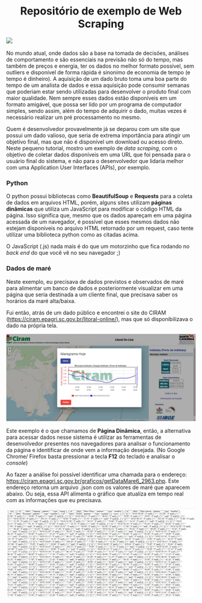 <h1 align="center">Repositório de exemplo de Web Scraping</h1>

<img src="https://img.shields.io/static/v1?label=RP&message=Dev&color=ffffff&style=for-the-badge&logo=Meteor"/>

No mundo atual, onde dados são a base na tomada de decisões, análises de comportamento e são essenciais na previsão não só do tempo, mas também de preços e energia, ter os dados no melhor formato possível, sem outliers e disponível de forma rápida é sinonimo de economia de tempo (e tempo é dinheiro).
A aquisição de um dado bruto toma uma boa parte do tempo de um analista de dados e essa aquisição pode consumir semanas que poderiam estar sendo utilizadas para desenvolver o produto final com maior qualidade.
Nem sempre esses dados estão disponíveis em um formato amigável, que possa ser lido por um programa de computador simples, sendo assim, além do tempo de adquirir o dado, muitas vezes é necessário realizar um pré processamento no mesmo.

Quem é desenvolvedor provavelmente já se deparou com um site que possui um dado valioso, que seria de extrema importância para atingir um objetivo final, mas que não é disponível um download ou acesso direto. Neste pequeno tutorial, mostro um exemplo de _data scraping_, com o objetivo de coletar dados disponíveis em uma URL que foi pensada para o usuário final do sistema, e não para o desenvolvedor que lidaria melhor com uma Application User Interfaces (APIs), por exemplo.

### Python 

O python possui bibliotecas como **BeautifulSoup** e **Requests** para a coleta de dados em arquivos HTML, porém, alguns sites utilizam **páginas dinâmicas** que utiliza um JavaScript para modificar o código HTML da página. Isso significa que, mesmo que os dados apareçam em uma página acessada de um navegador, é possível que esses mesmos dados não estejam disponíveis no arquivo HTML retornado por um request, caso tente utilizar uma biblioteca python como as citadas acima.

O JavaScript (.js) nada mais é do que um motorzinho que fica rodando no _back end_ do que você vê no seu navegador ;)

### Dados de maré  

Neste exemplo, eu precisava de dados previstos e observados de maré para alimentar um banco de dados e posteriormente visualizar em uma página que seria destinada a um cliente final, que precisava saber os horários da maré alta/baixa.

Fui então, atrás de um dado público e encontrei o site do CIRAM (https://ciram.epagri.sc.gov.br/litoral-online/), mas que só disponibilizava o dado na própria tela.

![alt text](https://github.com/pimentelrenan/web-scraping/blob/master/figuras/mare.jpg)

Este exemplo é o que chamamos de **Página Dinâmica**, então, a alternativa para acessar dados nesse sistema é utilizar as ferramentas de desenvolvedor presentes nos navegadores para analisar o funcionamento da página e identificar de onde vem a informação desejada. (No Google Chrome/ Firefox basta pressionar a tecla **F12** do teclado e analisar o _console_)

Ao fazer a análise foi possível identificar uma chamada para o endereço: https://ciram.epagri.sc.gov.br/graficos/getDataMare6_2963.php. Este endereço retorna um arquivo .json com os valores de maré que aparecem abaixo. Ou seja, essa API alimenta o gráfico que atualiza em tempo real com as informações que eu precisava.

![alt text](https://github.com/pimentelrenan/web-scraping/blob/master/figuras/dadosmare.jpg)

